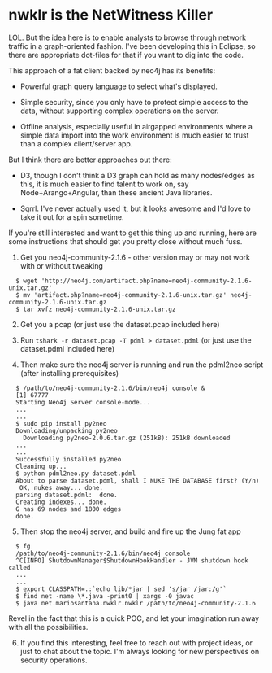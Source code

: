 # nwklr is the NetWitness Killer

LOL.  But the idea here is to enable analysts to browse through network traffic
in a graph-oriented fashion.  I've been developing this in Eclipse, so there
are appropriate dot-files for that if you want to dig into the code.

This approach of a fat client backed by neo4j has its benefits:

  - Powerful graph query language to select what's displayed.

  - Simple security, since you only have to protect simple access to the data,
    without supporting complex operations on the server.

  - Offline analysis, especially useful in airgapped environments where a
    simple data import into the work environment is much easier to trust than
    a complex client/server app.

But I think there are better approaches out there:

  - D3, though I don't think a D3 graph can hold as many nodes/edges as this,
    it is much easier to find talent to work on, say Node+Arango+Angular, than
    these ancient Java libraries.

  - Sqrrl.  I've never actually used it, but it looks awesome and I'd love to
    take it out for a spin sometime.

If you're still interested and want to get this thing up and running, here are
some instructions that should get you pretty close without much fuss.

1. Get you neo4j-community-2.1.6 - other version may or may not work with or
   without tweaking
  ```
	$ wget 'http://neo4j.com/artifact.php?name=neo4j-community-2.1.6-unix.tar.gz'
	$ mv 'artifact.php?name=neo4j-community-2.1.6-unix.tar.gz' neo4j-community-2.1.6-unix.tar.gz
	$ tar xvfz neo4j-community-2.1.6-unix.tar.gz
  ```

2. Get you a pcap (or just use the dataset.pcap included here)

3. Run `tshark -r dataset.pcap -T pdml > dataset.pdml`  (or just use the
   dataset.pdml included here)

4. Then make sure the neo4j server is running and run the pdml2neo script
   (after installing prerequisites)
  ```
	$ /path/to/neo4j-community-2.1.6/bin/neo4j console &
	[1] 67777
	Starting Neo4j Server console-mode...
	...
	...
	$ sudo pip install py2neo
	Downloading/unpacking py2neo
	  Downloading py2neo-2.0.6.tar.gz (251kB): 251kB downloaded
	...
	...
	Successfully installed py2neo
	Cleaning up...
	$ python pdml2neo.py dataset.pdml
	About to parse dataset.pdml, shall I NUKE THE DATABASE first? (Y/n) 
	 OK, nukes away... done.
	parsing dataset.pdml:  done.
	Creating indexes... done.
	G has 69 nodes and 1800 edges
	done.
 ```

5. Then stop the neo4j server, and build and fire up the Jung fat app
  ```
	$ fg 
	/path/to/neo4j-community-2.1.6/bin/neo4j console
	^C[INFO] ShutdownManager$ShutdownHookHandler - JVM shutdown hook called
	...
	...
	$ export CLASSPATH=.:`echo lib/*jar | sed 's/jar /jar:/g'`
	$ find net -name \*.java -print0 | xargs -0 javac
	$ java net.mariosantana.nwklr.nwklr /path/to/neo4j-community-2.1.6
  ```
  Revel in the fact that this is a quick POC, and let your imagination run away
  with all the possibilities.

6. If you find this interesting, feel free to reach out with project ideas, or
   just to chat about the topic.  I'm always looking for new perspectives on
   security operations.
